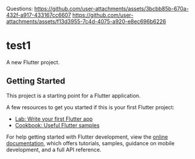 
Questions:
https://github.com/user-attachments/assets/3bcbb85b-670a-432f-a917-433167cc6607
https://github.com/user-attachments/assets/f13d3955-7c4d-4075-a920-e8ec696b6226

# test1

A new Flutter project.

## Getting Started

This project is a starting point for a Flutter application.

A few resources to get you started if this is your first Flutter project:

- [Lab: Write your first Flutter app](https://docs.flutter.dev/get-started/codelab)
- [Cookbook: Useful Flutter samples](https://docs.flutter.dev/cookbook)

For help getting started with Flutter development, view the
[online documentation](https://docs.flutter.dev/), which offers tutorials,
samples, guidance on mobile development, and a full API reference.
